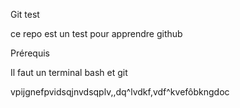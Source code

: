 Git test

ce repo est un test pour apprendre github


Prérequis

Il faut un terminal bash et git

vpijgnefpvidsqjnvdsqplv,,dq^lvdkf,vdf^kvefôbkngdoc